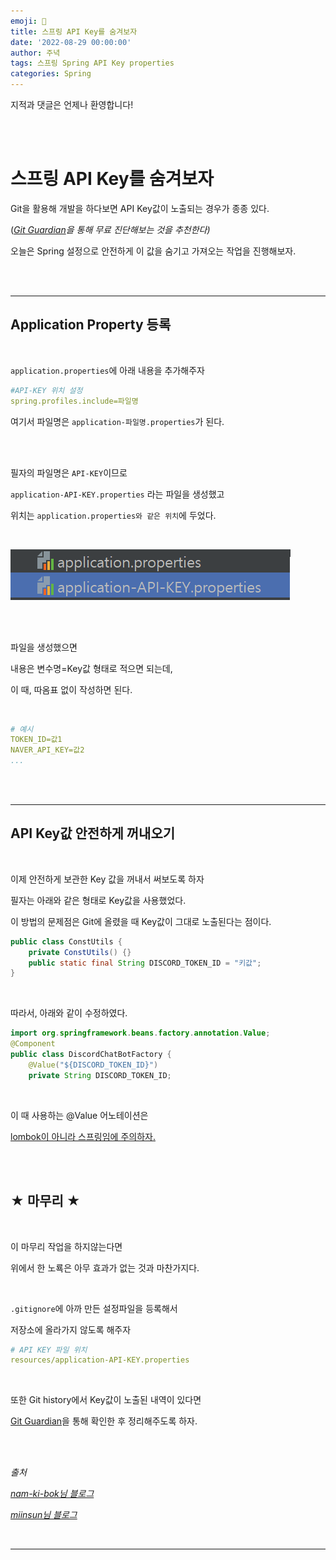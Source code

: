 ```yaml
---
emoji: 🔮
title: 스프링 API Key를 숨겨보자
date: '2022-08-29 00:00:00'
author: 주녁
tags: 스프링 Spring API Key properties
categories: Spring
---
```


지적과 댓글은 언제나 환영합니다!

<br/><br/>

# 스프링 API Key를 숨겨보자

Git을 활용해 개발을 하다보면 API Key값이 노출되는 경우가 종종 있다.

(_[Git Guardian](https://www.gitguardian.com/)을 통해 무료 진단해보는 것을 추천한다)_

오늘은 Spring 설정으로 안전하게 이 값을 숨기고 가져오는 작업을 진행해보자.



<br/><br/>

---
## **Application Property 등록**

<br/>

`application.properties`에 아래 내용을 추가해주자

```yml
#API-KEY 위치 설정
spring.profiles.include=파일명
```

여기서 파일명은 `application-파일명.properties`가 된다.

<br/><br/>

필자의 파일명은 `API-KEY`이므로 

`application-API-KEY.properties` 라는 파일을 생성했고

위치는 `application.properties와 같은 위치`에 두었다.

<br/>

![newfile.PNG](newfile.PNG)

<br/><br/>

파일을 생성했으면

내용은 변수명=Key값 형태로 적으면 되는데,

이 때, 따옴표 없이 작성하면 된다.

<br/>

```yml
# 예시
TOKEN_ID=값1
NAVER_API_KEY=값2
...
```


<br/><br/>

---
## **API Key값 안전하게 꺼내오기**

<br/>

이제 안전하게 보관한 Key 값을 꺼내서 써보도록 하자

필자는 아래와 같은 형태로 Key값을 사용했었다.

이 방법의 문제점은 Git에 올렸을 때 Key값이 그대로 노출된다는 점이다.

```java
public class ConstUtils {
    private ConstUtils() {}
    public static final String DISCORD_TOKEN_ID = "키값";
}

```

<br/>

따라서, 아래와 같이 수정하였다.

```java
import org.springframework.beans.factory.annotation.Value;
@Component
public class DiscordChatBotFactory {
    @Value("${DISCORD_TOKEN_ID}")
    private String DISCORD_TOKEN_ID;
```
<br/>

이 때 사용하는 @Value 어노테이션은 

<u>lombok이 아니라 스프링임에 주의하자.</u>


<br/><br/>

## ★ 마무리 ★

<br/>

이 마무리 작업을 하지않는다면

위에서 한 노룍은 아무 효과가 없는 것과 마찬가지다.

<br/>

`.gitignore`에 아까 만든 설정파일을 등록해서

저장소에 올라가지 않도록 해주자

```yml
# API KEY 파일 위치
resources/application-API-KEY.properties
```

<br/>

또한 Git history에서 Key값이 노출된 내역이 있다면 

[Git Guardian](https://www.gitguardian.com/)을 통해 확인한 후 정리해주도록 하자.

<br/><br/>

_출처_

_[nam-ki-bok님 블로그](https://nam-ki-bok.github.io/spring/HideAPI/)_


_[miinsun님 블로그](https://miinsun.tistory.com/148)_


<br/>

---

```toc

```
